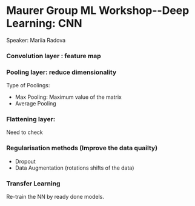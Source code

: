 # Maurer Group ML Workshop--Deep Learning: CNN

Speaker: Mariia Radova



### Convolution layer : feature map

### Pooling layer: reduce dimensionality

Type of Poolings:

- Max Pooling: Maximum value of the matrix
- Average Pooling



### Flattening layer:

Need to check



### Regularisation methods (Improve the data quailty)

- Dropout
- Data Augmentation (rotations shifts of the data)

### Transfer Learning



Re-train the NN by ready done models.